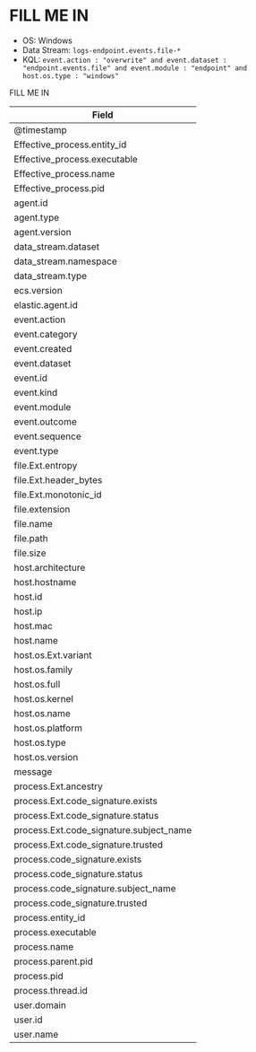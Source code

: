 # FILL ME IN

- OS: Windows
- Data Stream: `logs-endpoint.events.file-*`
- KQL: `event.action : "overwrite" and event.dataset : "endpoint.events.file" and event.module : "endpoint" and host.os.type : "windows"`

FILL ME IN

| Field |
|---|
| @timestamp |
| Effective_process.entity_id |
| Effective_process.executable |
| Effective_process.name |
| Effective_process.pid |
| agent.id |
| agent.type |
| agent.version |
| data_stream.dataset |
| data_stream.namespace |
| data_stream.type |
| ecs.version |
| elastic.agent.id |
| event.action |
| event.category |
| event.created |
| event.dataset |
| event.id |
| event.kind |
| event.module |
| event.outcome |
| event.sequence |
| event.type |
| file.Ext.entropy |
| file.Ext.header_bytes |
| file.Ext.monotonic_id |
| file.extension |
| file.name |
| file.path |
| file.size |
| host.architecture |
| host.hostname |
| host.id |
| host.ip |
| host.mac |
| host.name |
| host.os.Ext.variant |
| host.os.family |
| host.os.full |
| host.os.kernel |
| host.os.name |
| host.os.platform |
| host.os.type |
| host.os.version |
| message |
| process.Ext.ancestry |
| process.Ext.code_signature.exists |
| process.Ext.code_signature.status |
| process.Ext.code_signature.subject_name |
| process.Ext.code_signature.trusted |
| process.code_signature.exists |
| process.code_signature.status |
| process.code_signature.subject_name |
| process.code_signature.trusted |
| process.entity_id |
| process.executable |
| process.name |
| process.parent.pid |
| process.pid |
| process.thread.id |
| user.domain |
| user.id |
| user.name |

